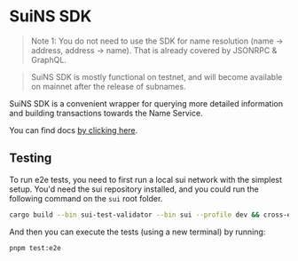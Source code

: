 # SuiNS SDK

> Note 1: You do not need to use the SDK for name resolution (name -> address, address -> name).
> That is already covered by JSONRPC & GraphQL.

> SuiNS SDK is mostly functional on testnet, and will become available on mainnet after the release
> of subnames.

SuiNS SDK is a convenient wrapper for querying more detailed information and building transactions
towards the Name Service.

You can find docs [by clicking here](https://docs.suins.io).

## Testing

To run e2e tests, you need to first run a local sui network with the simplest setup.
You'd need the sui repository installed, and you could run the following command on the `sui` root folder.

```sh
cargo build --bin sui-test-validator --bin sui --profile dev && cross-env RUST_LOG=info,sui=error,anemo_tower=warn,consensus=off cargo run --bin sui-test-validator -- --epoch-duration-ms 300000
```

And then you can execute the tests (using a new terminal) by running:

```sh
pnpm test:e2e
```
